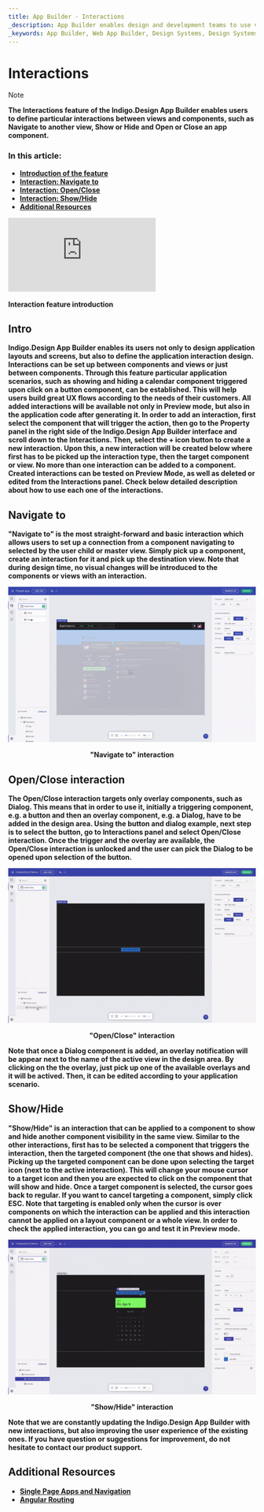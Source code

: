 ```yaml
---
title: App Builder - Interactions 
_description: App Builder enables design and development teams to use various interactions when creating connections between screens and components in order to cover real application scenarios.
_keywords: App Builder, Web App Builder, Design Systems, Design Systems UX, UI kit, Sketch, Ignite UI for Angular, Sketch to Angular, Angular, Angular Design System, Export code from Sketch, Design Kits for Angular, Sketch UI kits, Interactions
---
```

# Interactions

> [!NOTE]
><b>The Interactions feature of the Indigo.Design App Builder enables users to define particular interactions between views and components, such as Navigate to another view, Show or Hide and Open or Close an app component.



### In this article:
* <a href="#intro">Introduction of the feature</a>
* <a href="#navigate-to">Interaction: Navigate to</a>
* <a href="#openclose-interaction">Interaction: Open/Close</a>
* <a href="#showhide">Interaction: Show/Hide</a>
* <a href="#additional-resources">Additional Resources</a>


<section class="video-container">
    <div>
        <div class="video-container__item">
            <iframe src="https://www.youtube.com/embed/zxT-nIXKn7I" frameborder="0" allowfullscreen></iframe>
        </div>
        <p>Interaction feature introduction</p>
    </div>
</section>

## Intro
Indigo.Design App Builder enables its users not only to design application layouts and screens, but also to define the application interaction design. Interactions can be set up between components and views or just between components. Through this feature particular application scenarios, such as showing and hiding a calendar component triggered upon click on a button component, can be established. This will help users build great UX flows according to the needs of their customers. All added interactions will be available not only in Preview mode, but also in the application code after generating it.
In order to add an interaction, first select the component that will trigger the action, then go to the Property panel in the right side of the Indigo.Design App Builder interface and scroll down to the Interactions. Then, select the + icon button to create a new interaction. Upon this, a new interaction will be created below where first has to be picked up the interaction type, then the target component or view. No more than one interaction can be added to a component. Created interactions can be tested on Preview Mode, as well as deleted or edited from the Interactions panel. Check below detailed description about how to use each one of the interactions.

## Navigate to
"Navigate to" is the most straight-forward and basic interaction which allows users to set up a connection from a component navigating to selected by the user child or master view. Simply pick up a component, create an interaction for it and pick up the destination view. Note that during design time, no visual changes will be introduced to the components or views with an interaction. 

<img class="responsive-img" src="./images/navigate-to-interaction.gif" />
<p style="text-align:center;">"Navigate to" interaction</p>

## Open/Close interaction
The Open/Close interaction targets only overlay components, such as Dialog. This means that in order to use it, initially a triggering component, e.g. a button and then an overlay component, e.g. a Dialog, have to be added in the design area. Using the button and dialog example, next step is to select the button, go to Interactions panel and select Open/Close interaction. Once the trigger and the overlay are available, the Open/Close interaction is unlocked and the user can pick the Dialog to be opened upon selection of the button. 

<img class="responsive-img" src="./images/open-close-interaction.gif" />
<p style="text-align:center;">"Open/Close" interaction</p>

Note that once a Dialog component is added, an overlay notification will be appear next to the name of the active view in the design area. By clicking on the the overlay, just pick up one of the available overlays and it will be actived. Then, it can be edited according to your application scenario. 


## Show/Hide 
"Show/Hide" is an interaction that can be applied to a component to show and hide another component visibility in the same view. Similar to the other interactions, first has to be selected a component that triggers the interaction, then the targeted component (the one that shows and hides). Picking up the targeted component can be done upon selecting the target icon (next to the active interaction). This will change your mouse cursor to a target icon and then you are expected to click on the component that will show and hide. Once a target component is selected, the cursor goes back to regular. If you want to cancel targeting a component, simply click ESC. Note that targeting is enabled only when the cursor is over components on which the interaction can be applied and this interaction cannot be applied on a layout component or a whole view. In order to check the applied interaction, you can go and test it in Preview mode.

<img class="responsive-img" src="./images/show-hide-interaction.gif" />
<p style="text-align:center;">"Show/Hide" interaction</p>


Note that we are constantly updating the Indigo.Design App Builder with new interactions, but also improving the user experience of the existing ones. If you have question or suggestions for improvement, do not hesitate to contact our product support.


## Additional Resources

<div class="divider--half"></div>

* [Single Page Apps and Navigation](single-page-apps-and-navigation.md)
* [Angular Routing](https://angular.io/start/start-routing)
